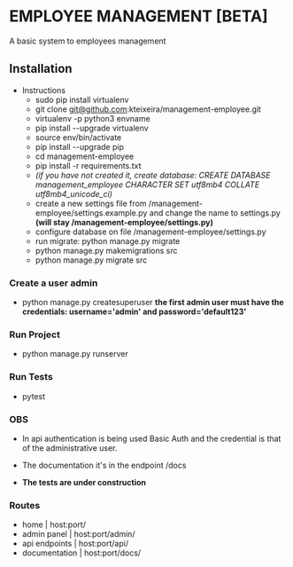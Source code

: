 # EMPLOYEE MANAGEMENT [BETA]

A basic system to employees management

## Installation

* Instructions
   - sudo pip install virtualenv
   - git clone git@github.com:kteixeira/management-employee.git
   - virtualenv -p python3 envname
   - pip install --upgrade virtualenv
   - source env/bin/activate
   - pip install --upgrade pip
   - cd management-employee
   - pip install -r requirements.txt
   - *(if you have not created it, create database: 
   CREATE DATABASE management_employee CHARACTER SET utf8mb4 COLLATE utf8mb4_unicode_ci)*
   - create a new settings file from 
   /management-employee/settings.example.py 
   and change the name to settings.py **(will stay /management-employee/settings.py)**
   - configure database on file /management-employee/settings.py
   - run migrate: python manage.py migrate
   - python manage.py makemigrations src
   - python manage.py migrate src

### Create a user admin
  - python manage.py createsuperuser 
  **the first admin user must have the credentials: 
  username='admin' and password='default123'**
  
### Run Project
  - python manage.py runserver

### Run Tests
  - pytest


### OBS
  - In api authentication is being used Basic Auth 
and the credential is that of the administrative user.

  - The documentation it's in the endpoint /docs

  - **The tests are under construction**

### Routes
  - home          | host:port/
  - admin panel   | host:port/admin/
  - api endpoints | host:port/api/
  - documentation | host:port/docs/